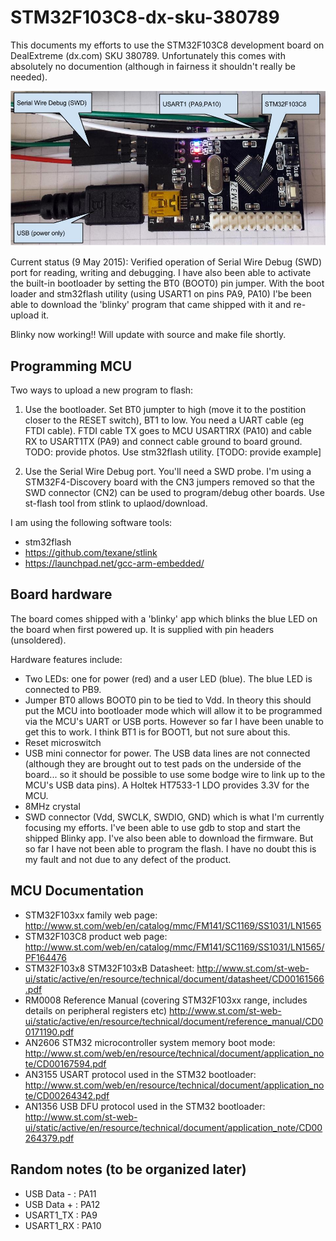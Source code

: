 # STM32F103C8-dx-sku-380789
This documents my efforts to use the STM32F103C8 development board on DealExtreme (dx.com) SKU 380789. Unfortunately this comes with absolutely no documention (although in fairness it shouldn't really be needed).

![STM32F103C8 ARM Cortex-M3 dev board from DX.com ](https://raw.githubusercontent.com/jdesbonnet/STM32F103C8-dx-sku-380789/master/doc/STM32F103C8-DX-380789.jpg)

Current status (9 May 2015): Verified operation of Serial Wire Debug (SWD) port for reading, writing and debugging. I have also been able to activate the built-in bootloader by setting the BT0 (BOOT0) pin jumper. With the boot loader and stm32flash utility (using USART1 on pins PA9, PA10) I'be been able to download the 'blinky' program that came shipped with it and re-upload it. 

Blinky now working!! Will update with source and make file shortly.

## Programming MCU

Two ways to upload a new program to flash:

1. Use the bootloader. Set BT0 jumpter to high (move it to the postition closer to the RESET switch), BT1 to low. You need a UART cable (eg FTDI cable). FTDI cable TX goes to MCU USART1RX (PA10) and cable RX to USART1TX (PA9) and connect cable ground to board ground.  TODO: provide photos. Use stm32flash utility. [TODO: provide example]

2. Use the Serial Wire Debug port. You'll need a SWD probe. I'm using a STM32F4-Discovery board with the CN3 jumpers removed so that the SWD connector (CN2) can be used to program/debug other boards. Use st-flash tool from stlink to uplaod/download.

I am using the following software tools:

* stm32flash
* https://github.com/texane/stlink
* https://launchpad.net/gcc-arm-embedded/



## Board hardware

The board comes shipped with a 'blinky' app which blinks the blue LED on the board when first powered up. It is supplied with pin headers (unsoldered).

Hardware features include:

* Two LEDs: one for power (red) and a user LED (blue). The blue LED is connected to PB9. 
* Jumper BT0 allows BOOT0 pin to be tied to Vdd. In theory this should put the MCU into bootloader mode which will allow it to be programmed via the MCU's UART or USB ports. However so far I have been unable to get this to work. I think BT1 is for BOOT1, but not sure about this.
* Reset microswitch
* USB mini connector for power. The USB data lines are not connected (although they are brought out to test pads on the underside of the board... so it should be possible to use some bodge wire to link up to the MCU's USB data pins). A Holtek HT7533-1 LDO provides 3.3V for the MCU. 
* 8MHz crystal
* SWD connector (Vdd, SWCLK, SWDIO, GND) which is what I'm currently focusing my efforts. I've been able to use gdb to stop and start the shipped Blinky app. I've also been able to download the firmware. But so far I have not been able to program the flash. I have no doubt this is my fault and not due to any defect of the product.

## MCU Documentation
* STM32F103xx family web page: http://www.st.com/web/en/catalog/mmc/FM141/SC1169/SS1031/LN1565
* STM32F103C8 product web page: http://www.st.com/web/en/catalog/mmc/FM141/SC1169/SS1031/LN1565/PF164476
* STM32F103x8 STM32F103xB Datasheet: http://www.st.com/st-web-ui/static/active/en/resource/technical/document/datasheet/CD00161566.pdf
* RM0008 Reference Manual (covering STM32F103xx range, includes details on peripheral registers etc) http://www.st.com/st-web-ui/static/active/en/resource/technical/document/reference_manual/CD00171190.pdf
* AN2606 STM32 microcontroller system memory boot mode: http://www.st.com/web/en/resource/technical/document/application_note/CD00167594.pdf
* AN3155 USART protocol used in the STM32 bootloader: http://www.st.com/web/en/resource/technical/document/application_note/CD00264342.pdf
* AN1356 USB DFU protocol used in the STM32 bootloader: http://www.st.com/st-web-ui/static/active/en/resource/technical/document/application_note/CD00264379.pdf

## Random notes (to be organized later)

* USB Data - : PA11
* USB Data + : PA12
* USART1_TX : PA9
* USART1_RX : PA10

